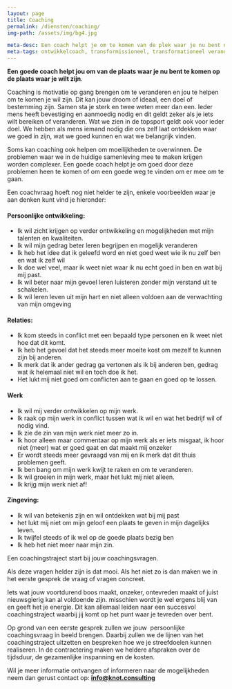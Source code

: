 ```yaml
---
layout: page
title: Coaching
permalink: /diensten/coaching/
img-path: /assets/img/bg4.jpg

meta-desc: Een coach helpt je om te komen van de plek waar je nu bent naar de plek waar je wilt zijn
meta-tags: ontwikkelcoach, transformissioneel, transformationeel veranderen, motivatie, coachinsvraag, coachtraject, coachproces, droom, doelbepaling, bestemming, zingeving, streefdoelen, christelijke coach
---
```


**Een goede coach helpt jou om van de plaats waar je nu bent te komen op de plaats waar je wilt zijn**. 

Coaching is motivatie op gang brengen om te veranderen en jou te helpen om te komen je wil zijn. Dit kan jouw droom of ideaal, een doel of bestemming zijn. Samen sta je sterk en twee weten meer dan een. Ieder mens heeft bevestiging en aanmoedig nodig en dit geldt zeker als je iets wilt bereiken of veranderen. Wat we zien in de topsport geldt ook voor ieder doel. We hebben als mens iemand nodig die ons zelf laat ontdekken waar we goed in zijn, wat we goed kunnen en wat we belangrijk vinden.

Soms kan coaching ook helpen om moeilijkheden te overwinnen. De problemen waar we  in de huidige samenleving mee te maken krijgen worden complexer. Een goede coach helpt je om goed door deze problemen heen te komen of om een goede weg te vinden om er mee om te gaan.

Een coachvraag hoeft nog niet helder te zijn, enkele voorbeelden waar je aan denken kunt vind je hieronder:

#### Persoonlijke ontwikkeling:
- Ik wil zicht krijgen op verder ontwikkeling en mogelijkheden met mijn talenten en kwaliteiten.
- Ik wil mijn gedrag beter leren begrijpen en mogelijk veranderen
- Ik heb het idee dat ik geleefd word en niet goed weet wie ik nu zelf ben en wat ik zelf wil
- Ik doe wel veel, maar ik weet niet waar ik nu echt goed in ben en wat bij mij past.
- Ik wil beter naar mijn gevoel leren luisteren zonder mijn verstand uit te schakelen.
- Ik wil leren leven uit mijn hart en niet alleen voldoen aan de verwachting van mijn omgeving


#### Relaties:
- Ik kom steeds in conflict met een bepaald type personen en ik weet niet hoe dat dit komt. 
- Ik heb het gevoel dat het steeds meer moeite kost om mezelf te kunnen zijn bij anderen.
- Ik merk dat ik ander gedrag ga vertonen als ik bij anderen ben, gedrag wat ik helemaal niet wil en toch doe ik het.
- Het lukt mij niet goed om conflicten aan te gaan en goed op te lossen.

#### Werk
- Ik wil mij verder ontwikkelen op mijn werk.
- Ik raak op mijn werk in conflict tussen wat ik wil en wat het bedrijf wil of nodig vind.
- Ik zie de zin van mijn werk niet meer zo in.
- Ik hoor alleen maar commentaar op mijn werk als er iets misgaat, ik hoor niet (meer) wat er goed gaat en dat maakt mij onzeker
- Er wordt steeds meer gevraagd van mij en ik merk dat dit thuis problemen geeft.
- Ik ben bang om mijn werk kwijt te raken en om te veranderen.
- Ik wil groeien in mijn werk, maar het lukt mij niet alleen.
- Ik krijg mijn werk niet af!

#### Zingeving:
- Ik wil van betekenis zijn en wil ontdekken wat bij mij past
- het lukt mij niet om mijn geloof een plaats te geven in mijn dagelijks leven.
- Ik twijfel steeds of ik wel op de goede plaats bezig ben
- Ik heb het niet meer naar mijn zin.

Een coachingstraject start bij jouw coachingsvragen.

Als deze vragen helder zijn is dat mooi. Als het niet zo is dan maken we in het eerste gesprek de vraag of vragen concreet.

Iets wat jouw voortdurend boos maakt, onzeker, ontevreden maakt of juist nieuwsgierig kan al voldoende zijn. misschien wordt je wel ergens blij van en geeft het je energie. Dit kan allemaal leiden naar een succesvol coachingstraject waarbij jij komt op het punt waar je tevreden over bent.

Op grond van een eerste gesprek zullen we jouw  persoonlijke coachingsvraag in beeld brengen. Daarbij zullen we de lijnen van het coachingstraject uitzetten en bespreken hoe we je streefdoelen kunnen realiseren.
In de contractering maken we heldere afspraken over de tijdsduur, de gezamenlijke inspanning en de kosten.

Wil je meer informatie ontvangen of informeren naar de mogelijkheden neem dan gerust contact op: **<a href="mailto:info@knot.consulting">info@knot.consulting</a>**
